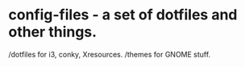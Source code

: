 # config-files - a set of dotfiles and other things.
/dotfiles for i3, conky, Xresources.
/themes for GNOME stuff.

